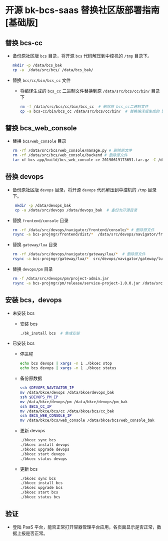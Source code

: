 # 开源 bk-bcs-saas 替换社区版部署指南[基础版]

## 替换 bcs-cc

- 备份原社区版 `bcs` 目录，将开源 `bcs` 代码解压到中控机的 `/tmp` 目录下。

  ```bash
  mkdir -p /data/bcs_bak
  cp -a  /data/src/bcs/ /data/bcs_bak/
  ```

- 替换 `bcs/cc/bin/bcs_cc` 文件

  - 将编译生成的 `bcs_cc` 二进制文件替换到原 `/data/src/bcs/cc/bin/` 目录下

    ```bash
    rm -f /data/src/bcs/cc/bin/bcs_cc  # 删除原 bcs_cc二进制文件
    cp -a bcs-cc/bin/bcs_cc /data/src/bcs/cc/bin/  # 替换编译后生成的 bcs_cc 二进制文件
    ```

## 替换 bcs_web_console

- 替换 `bcs/web_console` 目录

  ```bash
  rm -rf /data/src/bcs/web_console/manage.py # 删除原文件
  rm -rf /data/src/bcs/web_console/backend # 删除原文件
  tar xf bcs-app/build/bcs_web_console-ce-20190619173651.tar.gz -C /data/src/  # 将开源构建的 backend 目录同步到 src下
  ```

## 替换 devops

- 备份原社区版 `devops` 目录，将开源 `devops` 代码解压到中控机的 `/tmp` 目录下。

  ```bash
   mkdir -p /data/devops_bak
   cp -a /data/src/devops /data/devops_bak  # 备份为开源目录
  ```
- 替换 `frontend/console` 目录

  ```bash
  rm -rf /data/src/devops/navigator/frontend/console/* # 删除原文件
  rsync -a bcs-projmgr/frontend/dist/*  /data/src/devops/navigator/frontend/console/ # 更新开源文件
  ```
- 替换 `gateway/lua` 目录

  ```bash
  rm -rf /data/src/devops/navigator/gateway/lua/*  # 删除原文件
  rsync -a bcs-projmgr/gateway/lua/*  src/devops/navigator/gateway/lua
  ```

- 替换 `devops/pm` 目录
  ```bash
  rm -f /data/src/devops/pm/project-admin.jar
  rsync -a bcs-projmgr/pm/release/service-project-1.0.0.jar /data/src/devops/pm/project-admin.jar
  ```

## 安装 bcs，devops

- 未安装 bcs
  - 安装 bcs

    ```bash
    ./bk_install bcs  # 集成安装
    ```

- 已安装 bcs
  - 停进程

    ```bash
    echo bcs devops | xargs -n 1 ./bkcec stop
    echo bcs devops | xargs -n 1 ./bkcec status
    ```

  - 备份原数据

    ```bash
    ssh $DEVOPS_NAVIGATOR_IP
    mv /data/bkce/devops /data/bkce/devops_bak
    ssh $DEVOPS_PM_IP
    mv /data/bkce/devops/pm /data/bkce/devops/pm_bak  
    ssh $BCS_CC_IP
    mv /data/bkce/bcs/cc /data/bkce/bcs/cc_bak
    ssh $BCS_WEB_CONSOLE_IP
    mv /data/bkce/bcs/web_console /data/bkce/bcs/web_console_bak    
    ```

  - 更新 devops

    ```bash
    ./bkcec sync bcs
    ./bkcec install devops
    ./bkcec upgrade devops
    ./bkcec start devops
    ./bkcec status devops
    ```

  - 更新 bcs

    ```bash
    ./bkcec sync bcs
    ./bkcec install bcs
    ./bkcec upgrade bcs  
    ./bkcec start bcs
    ./bkcec status bcs
    ```

## 验证

- 登陆 PaaS 平台，能否正常打开容器管理平台应用，各页面显示是否正常，数据上报是否正常。
